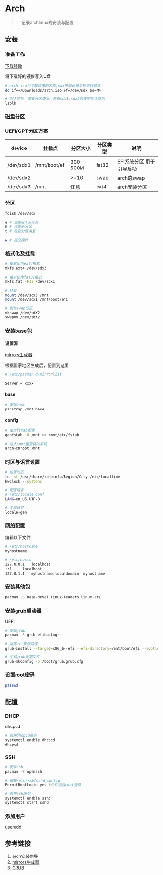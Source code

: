# Arch

>　记录archlinux的安装与配置

## 安装

### 准备工作

[下载镜像](https://www.archlinux.org/download/)

将下载好的镜像写入U盘

```bash
# arch.iso为下载镜像的名称,sdx根据设备名称自行替换
dd if=~/Downloads/arch.iso of=/dev/sdx bs=4M

# 写入完毕，查看分区情况，若有sdx1,sdx2则表明写入成功
lsblk
```

### 磁盘分区

### UEFI/GPT分区方案

| device    | 挂载点        | 分区大小 | 分区类型 | 说明                     |
| --------- | ------------- | -------- | -------- | ------------------------ |
| /dev/sdx1 | /mnt/boot/efi | 300-500M | fat32    | EFI系统分区 用于引导启动 |
| /dev/sdx2 |               | >=1G     | swap     | arch的swap               |
| /dev/sdx3 | /mnt          | 任意     | ext4     | arch安装分区             |

### 分区

```bash
fdisk /dev/sdx

g # 创建gpt分区表
n # 创建新分区
t # 改变分区类型

w # 提交操作
```

### 格式化及挂载

```bash
# 格式化为ext4格式
mkfs.ext4 /dev/sdx3

# 格式化为fat32格式
mkfs.fat -F32 /dev/sdx1

# 挂载
mount /dev/sdx3 /mnt
mount /dev/sdx1 /mnt/boot/efi

# 制作swap分区
mkswap /dev/sdX2
swapon /dev/sdX2
```

### 安装base包

#### 设置源

[mirrors生成器](https://www.archlinux.org/mirrorlist/)

根据国家地区生成后，配置到这里

```bash
# /etc/pacman.d/mirrorlist

Server = xxxx
```

#### base

```bash
# 安装base
pacstrap /mnt base
```

#### config

```bash
# 生成fstab配置
genfstab -U /mnt >> /mnt/etc/fstab

# 进入/mnt里安装的系统
arch-chroot /mnt
```

### 时区与语言设置

```bash
# 设置时区
ln -sf /usr/share/zoneinfo/Region/City /etc/localtime
hwclock --systohc

# 配置语言
# /etc/locale.conf
LANG=en_US.UTF-8

# 生成语言
locale-gen
```

### 网络配置

编辑以下文件

```bash
# /etc/hostname
myhostname

# /etc/hosts
127.0.0.1	localhost
::1		localhost
127.0.1.1	myhostname.localdomain	myhostname
```

### 安装其他包

```bash
pacman -S base-devel linux-headers linux-lts
```

### 安装grub启动器

UEFI

```bash
# 安装grub
pacman -S grub efibootmgr

# 指定efi安装路径
grub-install --target=x86_64-efi --efi-directory=/mnt/boot/efi --bootloader-id=GRUB

# 生成grub配置文件
grub-mkconfig -o /boot/grub/grub.cfg
```

### 设置root密码

```bash
passwd
```

## 配置

### DHCP

dhcpcd

```bash
# 启用dhcpcd服务
systemctl enable dhcpcd
dhcpcd
```

### SSH

```bash
# 安装ssh
pacman -S openssh

# 编辑/etc/ssh/sshd_config
PermitRootLogin yes #允许远程root登陆

# 启用ssh服务
systemctl enable sshd
systemctl start sshd
```

### 添加用户

useradd

## 参考链接

1. [arch安装向导](https://wiki.archlinux.org/index.php/Installation_guide)
2. [mirrors生成器](https://www.archlinux.org/mirrorlist/)
3. [GRUB](https://wiki.archlinux.org/index.php/GRUB)
